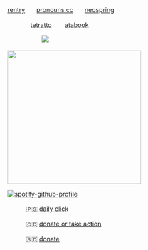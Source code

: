 

[rentry](https://rentry.co/finlandia)ㅤㅤ[pronouns.cc](https://pronouns.cc/@finland)ㅤㅤ[neospring](https://neospring.org/@finland)

ㅤㅤㅤㅤ[tetratto](https://tetratto.com/@hetalia) ㅤㅤ[atabook](https://finland.atabook.org)

ㅤㅤㅤㅤㅤㅤ![](https://komarev.com/ghpvc/?username=lustangel&label=sexy_people&color=3141B8)

<img src="https://files.catbox.moe/p7snbu.gif" width="300">


[![spotify-github-profile](https://spotify-github-profile.kittinanx.com/api/view?uid=31zbblnlr2w65oeixrz3ikwwf7xq&cover_image=true&theme=novatorem&show_offline=false&background_color=121212&interchange=true&bar_color=53b14f&bar_color_cover=true)](https://github.com/kittinan/spotify-github-profile)


ㅤ ㅤㅤ🇵🇸 [daily click](https://arab.org/click-to-help/palestine/)

ㅤㅤㅤ 🇨🇩 [donate or take action](https://www.savethechildren.org/us/where-we-work/democratic-republic-of-congo)

ㅤ ㅤㅤ🇸🇩 [donate](https://www.help-ev.de/en/donate-south-sudan/) 
